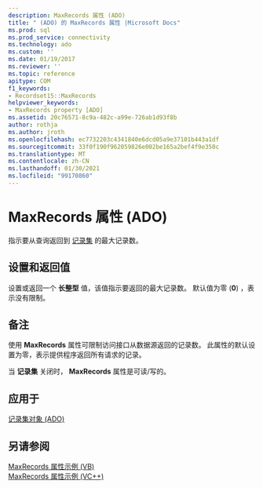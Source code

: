 ```yaml
---
description: MaxRecords 属性 (ADO)
title: " (ADO) 的 MaxRecords 属性 |Microsoft Docs"
ms.prod: sql
ms.prod_service: connectivity
ms.technology: ado
ms.custom: ''
ms.date: 01/19/2017
ms.reviewer: ''
ms.topic: reference
apitype: COM
f1_keywords:
- Recordset15::MaxRecords
helpviewer_keywords:
- MaxRecords property [ADO]
ms.assetid: 20c76571-8c9a-482c-a99e-726ab1d93f8b
author: rothja
ms.author: jroth
ms.openlocfilehash: ec7732203c4341840e6dcd05a9e37101b443a1df
ms.sourcegitcommit: 33f0f190f962059826e002be165a2bef4f9e350c
ms.translationtype: MT
ms.contentlocale: zh-CN
ms.lasthandoff: 01/30/2021
ms.locfileid: "99170860"
---
```

# <a name="maxrecords-property-ado"></a>MaxRecords 属性 (ADO)
指示要从查询返回到 [记录集](./recordset-object-ado.md) 的最大记录数。  
  
## <a name="settings-and-return-values"></a>设置和返回值  
 设置或返回一个 **长整型** 值，该值指示要返回的最大记录数。 默认值为零 (**0**) ，表示没有限制。  
  
## <a name="remarks"></a>备注  
 使用 **MaxRecords** 属性可限制访问接口从数据源返回的记录数。 此属性的默认设置为零，表示提供程序返回所有请求的记录。  
  
 当 **记录集** 关闭时， **MaxRecords** 属性是可读/写的。  
  
## <a name="applies-to"></a>应用于  
 [记录集对象 (ADO)](./recordset-object-ado.md)  
  
## <a name="see-also"></a>另请参阅  
 [MaxRecords 属性示例 (VB) ](./maxrecords-property-example-vb.md)   
 [MaxRecords 属性示例 (VC++)](./maxrecords-property-example-vc.md)